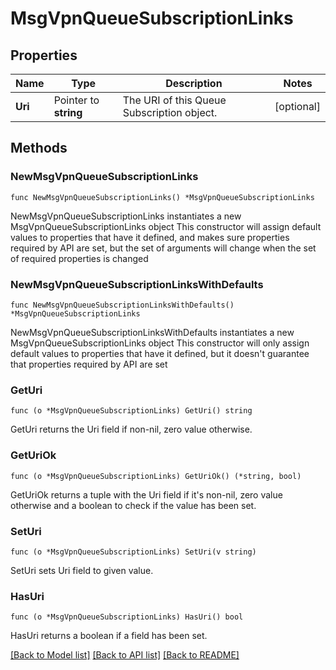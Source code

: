 # MsgVpnQueueSubscriptionLinks

## Properties

Name | Type | Description | Notes
------------ | ------------- | ------------- | -------------
**Uri** | Pointer to **string** | The URI of this Queue Subscription object. | [optional] 

## Methods

### NewMsgVpnQueueSubscriptionLinks

`func NewMsgVpnQueueSubscriptionLinks() *MsgVpnQueueSubscriptionLinks`

NewMsgVpnQueueSubscriptionLinks instantiates a new MsgVpnQueueSubscriptionLinks object
This constructor will assign default values to properties that have it defined,
and makes sure properties required by API are set, but the set of arguments
will change when the set of required properties is changed

### NewMsgVpnQueueSubscriptionLinksWithDefaults

`func NewMsgVpnQueueSubscriptionLinksWithDefaults() *MsgVpnQueueSubscriptionLinks`

NewMsgVpnQueueSubscriptionLinksWithDefaults instantiates a new MsgVpnQueueSubscriptionLinks object
This constructor will only assign default values to properties that have it defined,
but it doesn't guarantee that properties required by API are set

### GetUri

`func (o *MsgVpnQueueSubscriptionLinks) GetUri() string`

GetUri returns the Uri field if non-nil, zero value otherwise.

### GetUriOk

`func (o *MsgVpnQueueSubscriptionLinks) GetUriOk() (*string, bool)`

GetUriOk returns a tuple with the Uri field if it's non-nil, zero value otherwise
and a boolean to check if the value has been set.

### SetUri

`func (o *MsgVpnQueueSubscriptionLinks) SetUri(v string)`

SetUri sets Uri field to given value.

### HasUri

`func (o *MsgVpnQueueSubscriptionLinks) HasUri() bool`

HasUri returns a boolean if a field has been set.


[[Back to Model list]](../README.md#documentation-for-models) [[Back to API list]](../README.md#documentation-for-api-endpoints) [[Back to README]](../README.md)


